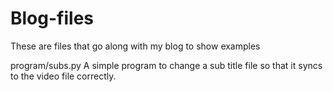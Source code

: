 # Blog-files

These are files that go along with my blog to show examples



program/subs.py  A simple program to change a sub title file so that it syncs to the video file correctly. 



